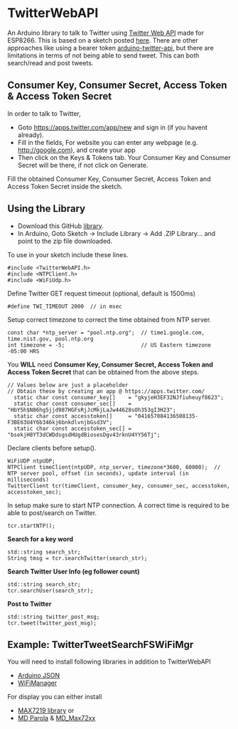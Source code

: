# TwitterWebAPI

An Arduino library to talk to Twitter using [Twitter Web API](https://dev.twitter.com/overview/api) made for ESP8266. This is based on a sketch posted [here](https://github.com/soramimi/ESP8266Tweet). There are other approaches like using a bearer token [arduino-twitter-api](https://github.com/witnessmenow/arduino-twitter-api), but there are limitations in terms of not being able to send tweet. This can both search/read and post tweets.

## Consumer Key, Consumer Secret, Access Token & Access Token Secret
In order to talk to Twitter,

* Goto https://apps.twitter.com/app/new and sign in (if you havent already).
* Fill in the fields, For website you can enter any webpage (e.g. http://google.com), and create your app
* Then click on the Keys & Tokens tab. Your Consumer Key and Consumer Secret will be there, if not click on Generate.

Fill the obtained Consumer Key, Consumer Secret, Access Token and Access Token Secret inside the sketch.

## Using the Library
* Download this GitHub [library](https://github.com/debsahu/TwitterWebAPI/archive/master.zip).
* In Arduino, Goto Sketch -> Include Library -> Add .ZIP Library... and point to the zip file downloaded.

To use in your sketch include these lines.
```
#include <TwitterWebAPI.h>
#include <NTPClient.h>
#include <WiFiUdp.h>
```
Define Twitter GET request timeout (optional, default is 1500ms)
```
#define TWI_TIMEOUT 2000  // in msec
```
Setup correct timezone to correct the time obtained from NTP server.
```
const char *ntp_server = "pool.ntp.org";  // time1.google.com, time.nist.gov, pool.ntp.org
int timezone = -5;                        // US Eastern timezone -05:00 HRS
```
You **WILL** need **Consumer Key, Consumer Secret, Access Token and Access Token Secret** that can be obtained from the above steps. 
```
// Values below are just a placeholder
// Obtain these by creating an app @ https://apps.twitter.com/
  static char const consumer_key[]    = "gkyjeH3EF32NJfiuheuyf8623";
  static char const consumer_sec[]    = "HbY5h$N86hg5jjd987HGFsRjJcMkjLaJw44628sOh353gI3H23";
  static char const accesstoken[]     = "041657084136508135-F3BE63U4Y6b346kj6bnkdlvnjbGsd3V";
  static char const accesstoken_sec[] = "bsekjH8YT3dCWDdsgsdHUgdBiosesDgv43rknU4YY56Tj";
```
Declare clients before setup().
```
WiFiUDP ntpUDP;
NTPClient timeClient(ntpUDP, ntp_server, timezone*3600, 60000);  // NTP server pool, offset (in seconds), update interval (in milliseconds)
TwitterClient tcr(timeClient, consumer_key, consumer_sec, accesstoken, accesstoken_sec);
```
In setup make sure to start NTP connection. A correct time is required to be able to post/search on Twitter.
```
tcr.startNTP();
```
**Search for a key word**
```
std::string search_str;
String tmsg = tcr.searchTwitter(search_str);
```
**Search Twitter User Info (eg follower count)**
```
std::string search_str;
tcr.searchUser(search_str);
```
**Post to Twitter**
```
std::string twitter_post_msg;
tcr.tweet(twitter_post_msg);
```
## Example: TwitterTweetSearchFSWiFiMgr
You will need to install following libraries in addition to TwitterWebAPI
* [Arduino JSON](https://github.com/bblanchon/ArduinoJson)
* [WiFiManager](https://github.com/tzapu/WiFiManager)

For display you can either install
* [MAX7219 library](https://github.com/SensorsIot/MAX7219-4-digit-display-for-ESP8266)
or 
* [MD Parola](https://github.com/MajicDesigns/MD_Parola) & [MD_Max72xx](https://github.com/MajicDesigns/MD_MAX72xx)

